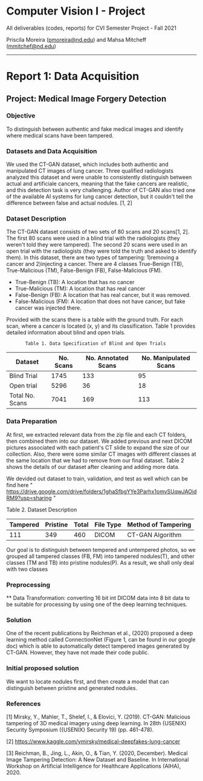 # Computer Vision I - Project

All deliverables (codes, reports) for CVI Semester Project - Fall 2021

Priscila Moreira (pmoreira@nd.edu) and Mahsa Mitcheff (mmitchef@nd.edu)


_________________________________________________________________________

# Report 1: Data Acquisition

## Project: Medical Image Forgery  Detection


### Objective
To distinguish between authentic and fake medical images and identify where medical scans have been tampered. 


### Datasets and Data Acquisition
We used the CT-GAN dataset, which includes both authentic and manipulated CT images of lung cancer. Three qualified radiologists analyzed this dataset and were unable to consistently distinguish between actual and artificiale cancers, meaning that the fake cancers are realistic, and this detection task is very challenging. Author of CT-GAN also tried one of the available AI systems for lung cancer detection, but it couldn't tell the difference between false and actual nodules. [1, 2]

### Dataset Description
The CT-GAN dataset consists of two sets of 80 scans and 20 scans[1, 2]. The first 80 scans were used in a blind trial with the radiologists (they weren't told they were tampered). The second 20 scans were used in an open trial with the radiologists (they were told the truth and asked to identify them). In this dataset, there are two types of tampering: 1)removing a cancer and 2)injecting a cancer. There are 4 classes True-Benign (TB), True-Malicious (TM), False-Benign (FB), False-Malicious (FM). 
- True-Benign (TB): A location that has no cancer
- True-Malicious (TM): A location that has real cancer
- False-Benign (FB): A location that has real cancer, but it was removed.
- False-Malicious (FM): A location that does not have cancer, but fake cancer was injected there.

Provided with the scans there is a table with the ground truth. For each scan, where a cancer is located (x, y) and its classification. Table 1 provides detailed information about blind and open trials.


           Table 1. Data Specification of Blind and Open Trials 

| Dataset       |No. Scans | No. Annotated Scans | No. Manipulated Scans |
|  -------      |--------- | ------------------- | --------------------- |
| Blind Trial   |   1745   |        133          |          95           |  
| Open trial    |   5296   |         36          |          18           | 
|Total No. Scans|   7041   |        169          |          113          |



### Data Preparation
At first, we extracted relevant data from the zip file and each CT folders, then combined them into our dataset. We added previous and next DICOM pictures associated with each patient's CT slide to expand the size of our collection. Also, there were some similar CT images with different classes at the same location that we had to remove from our final dataset. Table 2 shows the details of our dataset after cleaning and adding more data. 

We devided out dataset to train, validation, and test as well which can be find here "
https://drive.google.com/drive/folders/1ghaSfbgYYe3Parhx1omvSUqwJAOidRM9?usp=sharing "

Table 2. Dataset Description


|Tampered |Pristine|Total|File Type|Method of Tampering|
|-------- |--------|-----|---------|-------------------|
|111      |349     | 460 | DICOM   |CT-GAN Algorithm   |



Our goal is to distinguish between tempered and untempered photos, so we grouped all tampered classes (FB, FM) into tampered nodules(T), and other classes (TM and TB) into pristine nodules(P). As a result, we shall only deal with two classes

### Preprocessing
** Data Transformation: converting 16 bit int DICOM data into 8 bit data to be suitable for processing by using one of the deep learning techniques.

### Solution
One of the recent publications by Reichman et al., (2020) proposed a deep learning method called ConnectionNet (Figure 1, can be found in our google doc) which is able to automatically detect tampered images generated by CT-GAN. However, they have not made their code public.



### Initial proposed solution
We want to locate nodules first, and then create a model that can distinguish between pristine and generated nodules.


### References
[1] Mirsky, Y., Mahler, T., Shelef, I., & Elovici, Y. (2019). CT-GAN: Malicious tampering of 3D medical imagery using deep learning. In 28th {USENIX} Security Symposium ({USENIX} Security 19) (pp. 461-478).

[2] https://www.kaggle.com/ymirsky/medical-deepfakes-lung-cancer

[3] Reichman, B., Jing, L., Akin, O., & Tian, Y. (2020, December). Medical Image Tampering Detection: A New Dataset and Baseline. In International Workshop on Artificial Intelligence for Healthcare Applications (AIHA), 2020.

